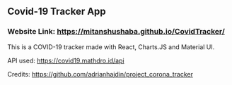 ## Covid-19 Tracker App 

### Website Link: https://mitanshushaba.github.io/CovidTracker/

This is a COVID-19 tracker made with React, Charts.JS and Material UI.

API used: https://covid19.mathdro.id/api

Credits: https://github.com/adrianhajdin/project_corona_tracker
